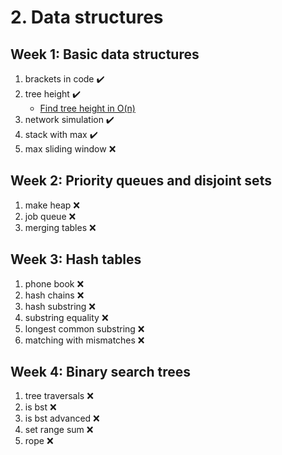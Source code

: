 # 2. Data structures

## Week 1: Basic data structures

1. brackets in code ✔️
2. tree height ✔️
    - [Find tree height in O(n)](http://mishadoff.com/blog/dfs-on-binary-tree-array/)
3. network simulation ✔️
4. stack with max ✔️
5. max sliding window ❌

## Week 2: Priority queues and disjoint sets

1. make heap ❌
2. job queue ❌
3. merging tables ❌

## Week 3: Hash tables

1. phone book ❌
2. hash chains ❌
3. hash substring ❌
4. substring equality ❌
5. longest common substring ❌
6. matching with mismatches ❌

## Week 4: Binary search trees

1. tree traversals ❌
2. is bst ❌
3. is bst advanced ❌
4. set range sum ❌
5. rope ❌
